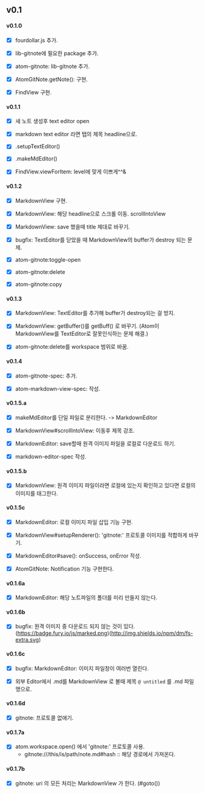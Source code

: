 ## v0.1

#### v0.1.0

- [x] fourdollar.js 추가.
- [x] lib-gitnote에 필요한 package 추가.
- [x] atom-gitnote: lib-gitnote 추가.
- [x] AtomGitNote.getNote(): 구현.
- [x] FindView 구현.


#### v0.1.1

- [x] 새 노트 생성후 text editor open
- [x] markdown text editor 라면 탭의 제목 headline으로.
- [x] .setupTextEditor()
- [x] .makeMdEditor()
- [x] FindView.viewForItem: level에 맞게 이쁘게^^&


#### v0.1.2

- [x] MarkdownView 구현.
- [x] MarkdownView: 해당 headline으로 스크롤 이동. scrollIntoView
- [x] MarkdownView: save 했을때 title 제대로 바꾸기.
- [x] bugfix: TextEditor를 닫았을 때 MarkdownView의 buffer가 destroy 되는 문제.
- [x] atom-gitnote:toggle-open
- [x] atom-gitnote:delete
- [x] atom-gitnote:copy


#### v0.1.3

- [x] MarkdownView: TextEditor를 추가해 buffer가 destroy되는 걸 방지.
- [x] MarkdownView: getBuffer()를 getBuff() 로 바꾸기. (Atom이 MarkdownView를 TextEditor로 잘못인식하는 문제 해결.)
- [x] atom-gitnote:delete를 workspace 범위로 바꿈.


#### v0.1.4

- [x] atom-gitnote-spec: 추가.
- [x] atom-markdown-view-spec: 작성.


#### v0.1.5.a

- [x] makeMdEditor를 단일 파일로 분리한다. -> MarkdownEditor
- [x] MarkdownView#scrollIntoView: 이동후 제목 강조.
- [x] MarkdownEditor: save할때 원격 이미지 파일을 로컬로 다운로드 하기.
- [x] markdown-editor-spec 작성.


#### v0.1.5.b

- [x] MarkdownView: 원격 이미지 파일이라면 로컬에 있는지 확인하고 있다면 로컬의 이미지를 태그한다.


#### v0.1.5c

- [x] MarkdownEditor: 로컬 이미지 파일 삽입 기능 구현.
- [x] MarkdownView#setupRenderer(): 'gitnote:' 프로토콜 이미지를 적합하게 바꾸기.
- [x] MarkdownEditor#save(): onSuccess, onError 작성.
- [x] AtomGitNote: Notification 기능 구현한다.


#### v0.1.6a

- [x] MarkdownEditor: 해당 노트파일의 폴더를 미리 만들지 않는다.


#### v0.1.6b

- [x] bugfix: 원격 이미지 중 다운로드 되지 않는 것이 있다. (https://badge.fury.io/js/marked.png)(http://img.shields.io/npm/dm/fs-extra.svg)


#### v0.1.6c

- [x] bugfix: MarkdownEditor: 이미지 파일창이 여러번 열린다.
- [x] 외부 Editor에서 .md를 MarkdownView 로 볼때 제목 `@ untitled` 를 .md 파일명으로.


#### v0.1.6d

- [x] gitnote: 프로토콜 없애기.


#### v0.1.7a

- [x] atom.workspace.open() 에서 'gitnote:' 프로토콜 사용.
  - gitnote:///this/is/path/note.md#hash :: 해당 경로에서 가져온다.


#### v0.1.7b

- [x] gitnote: uri 의 모든 처리는 MarkdownView 가 한다. (#goto())
